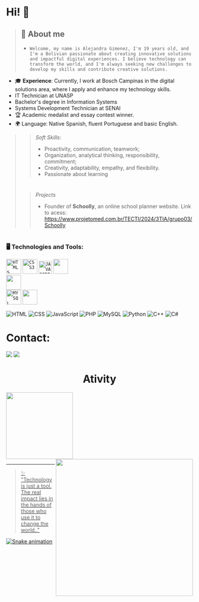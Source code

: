 # Hi! 👋  

>## 🚀 About me
>- `Welcome, my name is Alejandra Gimenez, I'm 19 years old, and I'm a Bolivian passionate about creating innovative solutions and impactful digital experiences. I believe technology can transform the world, and I'm always seeking new challenges to develop my skills and contribute creative solutions.`
- 🎓 **Experience**: Currently, I work at Bosch Campinas in the digital solutions area, where I apply and enhance my technology skills.
 - IT Technician at UNASP
 - Bachelor's degree in Information Systems
 - Systems Development Technician at SENAI
- 🏆 Academic medalist and essay contest winner.
- 🌍 Language: Native Spanish, fluent Portuguese and basic English.

>>_Soft Skills_:
  >>- Proactivity, communication, teamwork;
  >>- Organization, analytical thinking, responsibility, commitment;
  >>- Creativity, adaptability, empathy, and flexibility.
  >>- Passionate about learning
>#
>>_Projects_
  >>- Founder of **Schoolly**, an online school planner website. Link to acess: https://www.projetomed.com.br/TECTI/2024/3TIA/grupo03/Schoolly
#
### 🖥️ Technologies and Tools:  
<code><img  width="40px" src="https://cdn.jsdelivr.net/gh/devicons/devicon/icons/html5/html5-original-wordmark.svg" title = "HTML5"/></code>
<code><img  width="40px" src="https://cdn.jsdelivr.net/gh/devicons/devicon/icons/css3/css3-original-wordmark.svg" title = "CSS3"/></code>
<code><img  width="35px" src="https://cdn.jsdelivr.net/gh/devicons/devicon/icons/javascript/javascript-original.svg" title = "JAVASCRIPT"/></code>
<code><img  width="40px" src="https://cdn.jsdelivr.net/gh/devicons/devicon@latest/icons/python/python-original.svg"/> </code>
<code><img  width="40px" src="https://cdn.jsdelivr.net/gh/devicons/devicon@latest/icons/c++/c++-original.svg"/> </code>
<code><img  width="40px" src="https://cdn.jsdelivr.net/gh/devicons/devicon/icons/mysql/mysql-original.svg" title = "MYSQL"/></code>
<code><img width="40px" src="https://cdn.jsdelivr.net/gh/devicons/devicon@latest/icons/c#/c#-original.svg" /></code>

![HTML](https://img.shields.io/badge/HTML5-E34F26?style=for-the-badge&logo=html5&logoColor=white)
![CSS](https://img.shields.io/badge/CSS3-1572B6?style=for-the-badge&logo=css3&logoColor=white)
![JavaScript](https://img.shields.io/badge/JavaScript-F7DF1E?style=for-the-badge&logo=javascript&logoColor=black)
![PHP](https://img.shields.io/badge/PHP-777BB4?style=for-the-badge&logo=php&logoColor=white)
![MySQL](https://img.shields.io/badge/MySQL-4479A1?style=for-the-badge&logo=mysql&logoColor=white)
![Python](https://img.shields.io/badge/Python-3776AB?style=for-the-badge&logo=python&logoColor=white)
![C++](https://img.shields.io/badge/C%2B%2B-00599C?style=for-the-badge&logo=c%2B%2B&logoColor=white)
![C#](https://img.shields.io/badge/C%23-239120?style=for-the-badge&logo=csharp&logoColor=white)

# Contact: 
<div> 
  <a href="https://www.linkedin.com/in/alejandra-gim%C3%A9nez-a76b4828a/" target="_blank"><img src="https://img.shields.io/badge/-LinkedIn-%230077B5?style=for-the-badge&logo=linkedin&logoColor=white" target="_blank"></a> 
  <a href = "mailto:alemichgimenez@gmail.com"><img src="https://img.shields.io/badge/-Gmail-%23333?style=for-the-badge&logo=gmail&logoColor=white" target="_blank"></a>
</div>

#

<h1 align="center"> Ativity </h1>
<a href="https://github.com/Ale-Gimenez">
  
<img loading="lazy" height="180em" src="https://github-readme-stats.vercel.app/api/top-langs/?username=Ale-Gimenez&layout=compact&langs_count=7&theme=chartreuse-dark"/>
<img  align="right" width= "370px" src= "https://github-readme-stats.vercel.app/api/top-langs/?username=Ale-Gimenez&theme=tokyonight&layout=pie&include_all_commits=true" />

---

> ✨ "Technology is just a tool. The real impact lies in the hands of those who use it to change the world.."

![Snake animation](https://github.com/Ale-Gimenez/Ale-Gimenez/blob/output/github-contribution-grid-snake.svg)
